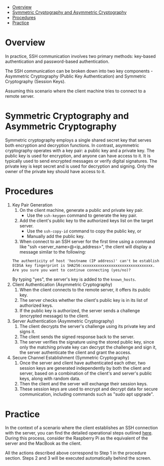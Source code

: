 - [Overview](#overview)
- [Symmetric Cryptography and Asymmetric Cryptography](#symmetric-cryptography-and-asymmetric-cryptography)
- [Procedures](#procedures)
- [Practice](#practice)

# Overview
In practice, SSH communication involves two primary methods: key-based authentication and password-based authentication.

The SSH communication can be broken down into two key components - Asymmetric Cryptography (Public Key Authentication) and Symmetric Cryptography (Session Keys).

Assuming this scenario where the client machine tries to connect to a remote server.

# Symmetric Cryptography and Asymmetric Cryptography
Symmetric cryptography employs a single shared secret key that serves both encryption and decryption functions. In contrast, asymmetric cryptography operates with a key pair: a public key and a private key. The public key is used for encryption, and anyone can have access to it. It is typically used to send encrypted messages or verify digital signatures. The private key is kept secret and is used for decryption and signing. Only the owner of the private key should have access to it.

# Procedures
1. Key Pair Generation
   1. On the client machine, generate a public and private key pair.
      * Use the `ssh-keygen` command to generate the key pair.
   2. Add the client's public key to the authorized keys list on the target server.
      * Use the `ssh-copy-id` command to copy the public key, or
      * Manually add the public key.
   3. When connect to an SSH server for the first time using a command like "ssh <server_name>@<ip_address>", the client will display a message similar to the following:
    ```txt
    The authenticity of host 'hostname (IP address)' can't be established.
    ECDSA key fingerprint is SHA256:xxxxxxxxxxxxxxxxxxxxxxxxxxxxxxxx.
    Are you sure you want to continue connecting (yes/no)?
    ```
    By typing "yes", the server's key is added to the `known_hosts`.
2. Client Authentication (Asymmetric Cryptography)
   1. When the client connects to the remote server, it offers its public key.
   2. The server checks whether the client's public key is in its list of authorized keys.
   3. If the public key is authorized, the server sends a challenge (encrypted message) to the client.
3. Server Authentication (Asymmetric Cryptography)
   1. The client decrypts the server's challenge using its private key and signs it.
   2. The client sends the signed response back to the server.
   3. The server verifies the signature using the stored public key, since only the matching private key can decrypt the challenge and sign it, the server authenticate the client and grant the access.
4. Secure Channel Establishment (Symmetric Cryptography)
   1. Once the server and client have authenticated each other, two session keys are generated independently by both the client and server, based on a combination of the client's and server's public keys, along with random data.
   2. Then the client and the server will exchange their session keys.
   3. These session keys are used to encrypt and decrypt data for secure communication, including commands such as "sudo apt upgrade".

# Practice
In the context of a scenario where the client establishes an SSH connection with the server, you can find the detailed operational steps outlined [here](https://github.com/liushuyu6666/Learn_Ansible/blob/master/readme.md#raspberry-pi-setup-guide). During this process, consider the Raspberry Pi as the equivalent of the server and the MacBook as the client.

All the actions described above correspond to Step 1 in the procedure section. Steps 2 and 3 will be executed automatically behind the screen.

